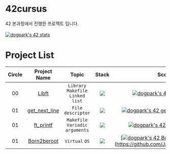 # 42cursus

42 본과정에서 진행한 프로젝트 입니다.
<br><br>
[![dogpark's 42 stats](https://badge42.vercel.app/api/v2/clam4rmh700350fjk8ctdih83/stats?cursusId=21&coalitionId=86)](https://github.com/JaeSeoKim/badge42)

# Project List

| Circle |                             Project Name                              |                Topic                 |                                            Stack                                             |                                                                      Score                                                                       |
| :----: | :-------------------------------------------------------------------: | :----------------------------------: | :------------------------------------------------------------------------------------------: | :----------------------------------------------------------------------------------------------------------------------------------------------: |
|   00   | [Libft](https://github.com/moeyg/42cursus/tree/main/Circle%200/Libft) | `Library` `Makefile` `Linked` `list` | <img src="https://img.shields.io/badge/c-A8B9CC?style=for-the-badge&logo=c&logoColor=white"> | [![dogpark's 42 Libft Score](https://badge42.vercel.app/api/v2/clam4rmh700350fjk8ctdih83/project/2927858)](https://github.com/JaeSeoKim/badge42) |
|   01   | [get_next_line](https://github.com/moeyg/42cursus/tree/main/Circle%201/get_next_line) | `File descriptor` | <img src="https://img.shields.io/badge/c-A8B9CC?style=for-the-badge&logo=c&logoColor=white"> | [![dogpark's 42 get_next_line Score](https://badge42.vercel.app/api/v2/clam4rmh700350fjk8ctdih83/project/3030835)](https://github.com/JaeSeoKim/badge42) |
|   01   | [ft_printf](https://github.com/moeyg/42cursus/tree/main/Circle%201/ft_printf) | `Makefile` `Variadic arguments` | <img src="https://img.shields.io/badge/c-A8B9CC?style=for-the-badge&logo=c&logoColor=white"> | [![dogpark's 42 ft_printf Score](https://badge42.vercel.app/api/v2/clam4rmh700350fjk8ctdih83/project/3048891)](https://github.com/JaeSeoKim/badge42) |
|   01   | [Born2beroot](https://github.com/moeyg/42cursus/tree/main/Circle%201/Born2beroot) | `Virtual` `OS` | <img src="https://img.shields.io/badge/VirtualBox-183A61?style=for-the-badge&logo=VirtualBox&logoColor=white"/> | [[![dogpark's 42 Born2beroot Score](https://badge42.vercel.app/api/v2/clam4rmh700350fjk8ctdih83/project/3059221)](https://github.com/JaeSeoKim/badge42)](https://github.com/JaeSeoKim/badge42) |
